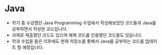Java
===
* 학기 중 수강했던 Java Programming 수업에서 작성해보았던 코드들과 Java를 공부하면서 작성한 코드입니다.<br>
* 과제로 제출했던 코드도 있으며 예제 코드를 인용했던 코드들도 있습니다.<br>
* 학과 수업을 들은 이후에도 현재 저장소를 통해서 Java를 공부하는 코드를 업데이트 할 예정입니다.<br>
